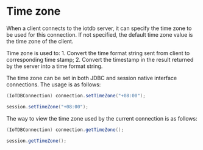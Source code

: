 <!--

    Licensed to the Apache Software Foundation (ASF) under one
    or more contributor license agreements.  See the NOTICE file
    distributed with this work for additional information
    regarding copyright ownership.  The ASF licenses this file
    to you under the Apache License, Version 2.0 (the
    "License"); you may not use this file except in compliance
    with the License.  You may obtain a copy of the License at
    
        http://www.apache.org/licenses/LICENSE-2.0
    
    Unless required by applicable law or agreed to in writing,
    software distributed under the License is distributed on an
    "AS IS" BASIS, WITHOUT WARRANTIES OR CONDITIONS OF ANY
    KIND, either express or implied.  See the License for the
    specific language governing permissions and limitations
    under the License.

-->

# Time zone

When a client connects to the iotdb server, it can specify the time zone to be used for this connection. If not specified, the default time zone value is the time zone of the client.

Time zone is used to: 1. Convert the time format string sent from client to corresponding time stamp; 2. Convert the timestamp in the result returned by the server into a time format string.

The time zone can be set in both JDBC and session native interface connections. The usage is as follows:

```java
(IoTDBConnection) connection.setTimeZone("+08:00");

session.setTimeZone("+08:00");
```

The way to view the time zone used by the current connection is as follows:

```java
(IoTDBConnection) connection.getTimeZone();

session.getTimeZone();
```



